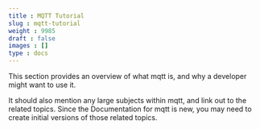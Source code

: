 ```yaml
---
title : MQTT Tutorial
slug : mqtt-tutorial
weight : 9985
draft : false
images : []
type : docs
---
```


This section provides an overview of what mqtt is, and why a developer might want to use it.

It should also mention any large subjects within mqtt, and link out to the related topics.  Since the Documentation for mqtt is new, you may need to create initial versions of those related topics.

